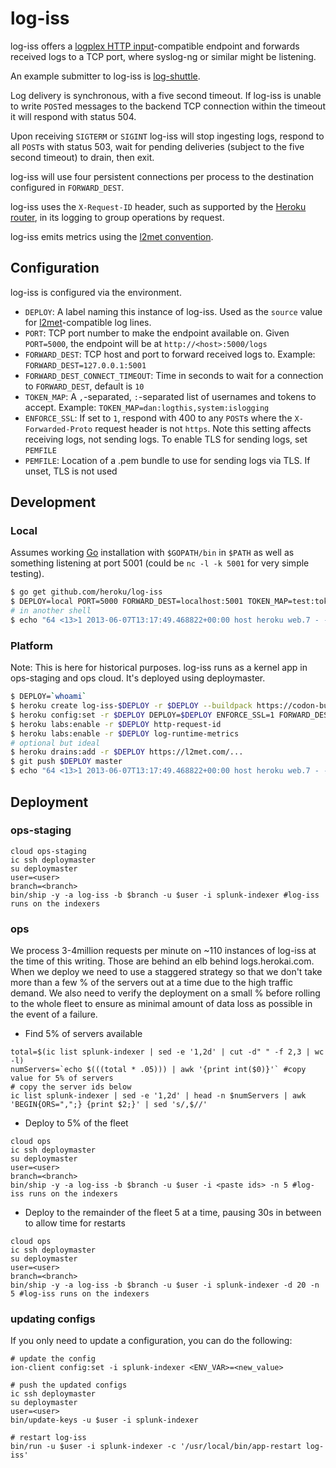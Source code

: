 # log-iss

log-iss offers a
[logplex HTTP input](https://github.com/heroku/logplex/blob/master/doc/README.http_input.md)-compatible
endpoint and forwards received logs to a TCP port, where syslog-ng or similar
might be listening.

An example submitter to log-iss is [log-shuttle](http://github.com/heroku/log-shuttle).

Log delivery is synchronous, with a five second timeout. If log-iss is unable to
write `POST`ed messages to the backend TCP connection within the timeout it will
respond with status 504.

Upon receiving `SIGTERM` or `SIGINT` log-iss will stop ingesting logs, respond to
all `POST`s with status 503, wait for pending deliveries (subject to the five
second timeout) to drain, then exit.

log-iss will use four persistent connections per process to the destination
configured in `FORWARD_DEST`.

log-iss uses the `X-Request-ID` header, such as supported by the
[Heroku router](https://devcenter.heroku.com/articles/http-request-id), in its logging
to group operations by request.

log-iss emits metrics using the [l2met convention](https://github.com/ryandotsmith/l2met/wiki/Usage#logging-convention).

## Configuration

log-iss is configured via the environment.

* `DEPLOY`: A label naming this instance of log-iss. Used as the `source` value for [l2met](https://github.com/ryandotsmith/l2met/wiki/Usage#logging-convention)-compatible log lines.
* `PORT`: TCP port number to make the endpoint available on. Given `PORT=5000`, the endpoint will be at `http://<host>:5000/logs`
* `FORWARD_DEST`: TCP host and port to forward received logs to. Example: `FORWARD_DEST=127.0.0.1:5001`
* `FORWARD_DEST_CONNECT_TIMEOUT`: Time in seconds to wait for a connection to `FORWARD_DEST`, default is `10`
* `TOKEN_MAP`: A `,`-separated, `:`-separated list of usernames and tokens to accept. Example: `TOKEN_MAP=dan:logthis,system:islogging`
* `ENFORCE_SSL`: If set to `1`, respond with 400 to any `POST`s where the `X-Forwarded-Proto` request header is not `https`. Note this setting affects receiving logs, not sending logs. To enable TLS for sending logs, set `PEMFILE`
* `PEMFILE`: Location of a .pem bundle to use for sending logs via TLS. If unset, TLS is not used

## Development

### Local

Assumes working [Go](http://golang.org/doc/install) installation with
`$GOPATH/bin` in `$PATH` as well as something listening at port 5001 (could be
`nc -l -k 5001` for very simple testing).

```bash
$ go get github.com/heroku/log-iss
$ DEPLOY=local PORT=5000 FORWARD_DEST=localhost:5001 TOKEN_MAP=test:token log-iss
# in another shell
$ echo "64 <13>1 2013-06-07T13:17:49.468822+00:00 host heroku web.7 - - hi" | curl -v -u test:token -H "Content-Type: application/logplex-1" --data-binary @/dev/stdin http://localhost:5000/logs
```

### Platform

Note: This is here for historical purposes. log-iss runs as a kernel app in ops-staging and ops cloud. It's deployed using deploymaster.

```bash
$ DEPLOY=`whoami`
$ heroku create log-iss-$DEPLOY -r $DEPLOY --buildpack https://codon-buildpacks.s3.amazonaws.com/buildpacks/kr/go.tgz
$ heroku config:set -r $DEPLOY DEPLOY=$DEPLOY ENFORCE_SSL=1 FORWARD_DEST=my-syslog-host.com:601 TOKEN_MAP=syslog:$(openssl rand -hex 20)
$ heroku labs:enable -r $DEPLOY http-request-id
$ heroku labs:enable -r $DEPLOY log-runtime-metrics
# optional but ideal
$ heroku drains:add -r $DEPLOY https://l2met.com/...
$ git push $DEPLOY master
$ echo "64 <13>1 2013-06-07T13:17:49.468822+00:00 host heroku web.7 - - hi" | curl -v -u syslog:<generated token> -H "Content-Type: application/logplex-1" --data-binary @/dev/stdin https://log-iss-$DEPLOY.herokuapp.com/logs
```

## Deployment

### ops-staging

```
cloud ops-staging
ic ssh deploymaster
su deploymaster
user=<user>
branch=<branch>
bin/ship -y -a log-iss -b $branch -u $user -i splunk-indexer #log-iss runs on the indexers
```

### ops

We process 3-4million requests per minute on ~110 instances of log-iss at the time of this writing. Those are behind an elb behind logs.herokai.com. When we deploy we need to use a staggered strategy so that we don't take more than a few % of the servers out at a time due to the high traffic demand. We also need to verify the deployment on a small % before rolling to the whole fleet to ensure as minimal amount of data loss as possible in the event of a failure.

* Find 5% of servers available

```
total=$(ic list splunk-indexer | sed -e '1,2d' | cut -d" " -f 2,3 | wc -l)
numServers=`echo $(((total * .05))) | awk '{print int($0)}'` #copy value for 5% of servers
# copy the server ids below
ic list splunk-indexer | sed -e '1,2d' | head -n $numServers | awk 'BEGIN{ORS=",";} {print $2;}' | sed 's/,$//'
```

* Deploy to 5% of the fleet

```
cloud ops
ic ssh deploymaster
su deploymaster
user=<user>
branch=<branch>
bin/ship -y -a log-iss -b $branch -u $user -i <paste ids> -n 5 #log-iss runs on the indexers
```

* Deploy to the remainder of the fleet 5 at a time, pausing 30s in between to allow time for restarts
```
cloud ops
ic ssh deploymaster
su deploymaster
user=<user>
branch=<branch>
bin/ship -y -a log-iss -b $branch -u $user -i splunk-indexer -d 20 -n 5 #log-iss runs on the indexers
```

### updating configs

If you only need to update a configuration, you can do the following:
```
# update the config
ion-client config:set -i splunk-indexer <ENV_VAR>=<new_value>

# push the updated configs
ic ssh deploymaster
su deploymaster
user=<user>
bin/update-keys -u $user -i splunk-indexer

# restart log-iss
bin/run -u $user -i splunk-indexer -c '/usr/local/bin/app-restart log-iss'
```
